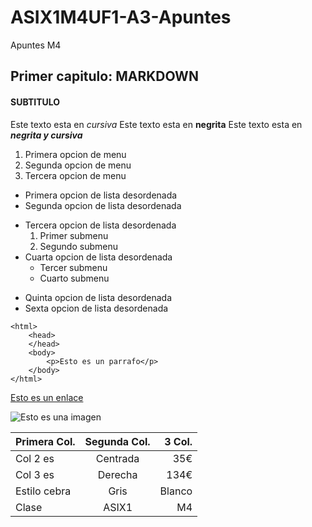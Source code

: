 # ASIX1M4UF1-A3-Apuntes

Apuntes M4
## Primer capitulo: MARKDOWN

#### SUBTITULO

Este texto esta en *cursiva*
Este texto esta en **negrita**
Este texto esta en **_negrita y cursiva_**
1. Primera opcion de menu
2. Segunda opcion de menu
3. Tercera opcion de menu 

* Primera opcion de lista desordenada
* Segunda opcion de lista desordenada
- Tercera opcion de lista desordenada
    1. Primer submenu
    2. Segundo submenu
- Cuarta opcion de lista desordenada
    * Tercer submenu
    * Cuarto submenu
+ Quinta opcion de lista desordenada
+ Sexta opcion de lista desordenada


```
<html>
    <head>
    </head>
    <body>
        <p>Esto es un parrafo</p>
    </body>
</html>
```
[Esto es un enlace](http://joan23.fje.edu "Enlace a la web del cole")

![Esto es una imagen]( https://github.com/adrimartiin/ASIX1M4UF1-A3-Apuntes/blob/main/fondopantalla.jpg "Titulo opcional de la imagen")

|Primera Col.|Segunda Col.|3 Col.|
|---------------|:------------:|---------:|
|Col 2 es|Centrada|35€|
|Col 3 es|Derecha|134€|
|Estilo cebra|Gris|Blanco|
|Clase|ASIX1|M4|
